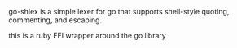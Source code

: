 go-shlex is a simple lexer for go that supports shell-style quoting,
commenting, and escaping.

this is a ruby FFI wrapper around the go library
